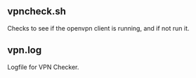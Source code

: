 ## vpncheck.sh
Checks to see if the openvpn client is running, and if not run it. 

## vpn.log
Logfile for VPN Checker.